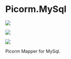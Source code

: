 ﻿# Picorm.MySql
[![](https://img.shields.io/badge/Repo-Nuget-blue.svg)](https://www.nuget.org/packages/Picorm.MySql)

[![](https://img.shields.io/badge/Repo-Github-purple.svg)](https://github.com/codeRookieErick/Picorm.MySql)

![](https://img.shields.io/badge/.Net_Standard_2.1-red.svg)

Picorm Mapper for MySql.